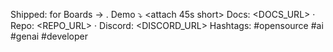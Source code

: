 Shipped: <FEATURE> for Boards → <OUTCOME>. Demo ⤵️
<attach 45s short>
Docs: <DOCS_URL> · Repo: <REPO_URL> · Discord: <DISCORD_URL>
Hashtags: #opensource #ai #genai #developer
